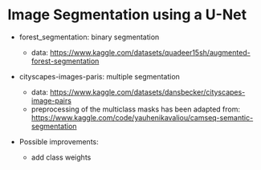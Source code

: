 # Image Segmentation using a U-Net

* forest_segmentation: binary segmentation
    * data: https://www.kaggle.com/datasets/quadeer15sh/augmented-forest-segmentation

* cityscapes-images-paris: multiple segmentation
    * data: https://www.kaggle.com/datasets/dansbecker/cityscapes-image-pairs
    * preprocessing of the multiclass masks has been adapted from: https://www.kaggle.com/code/yauhenikavaliou/camseq-semantic-segmentation

* Possible improvements:
    * add class weights 
